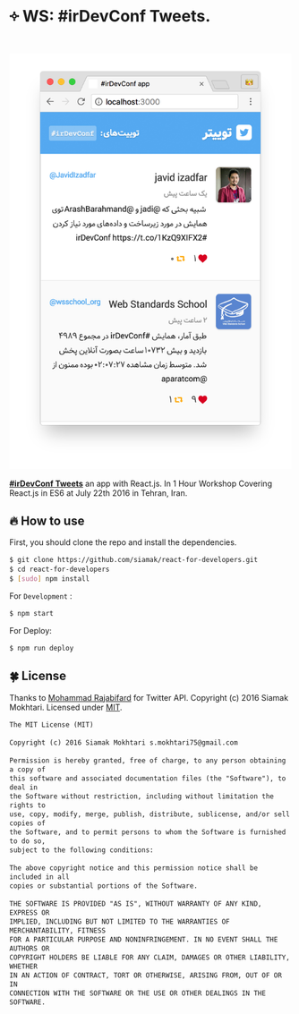 # ༓ WS: #irDevConf Tweets.

![#irDevConf Tweets](https://raw.githubusercontent.com/siamak/react-for-developers/master/screenshot.jpg)

[**#irDevConf Tweets**](http://twitter.siamak.work/) an app with React.js. In 1 Hour Workshop Covering React.js in ES6 at July 22th 2016 in Tehran, Iran.

## 🔥 How to use

First, you should clone the repo and install the dependencies.

```bash
$ git clone https://github.com/siamak/react-for-developers.git
$ cd react-for-developers
$ [sudo] npm install
```

For `Development` :
```bash
$ npm start
```

For Deploy:
```bash
$ npm run deploy
```

## 🍀 License
Thanks to [Mohammad Rajabifard](https://github.com/morajabi) for Twitter API.
Copyright (c) 2016 Siamak Mokhtari. Licensed under [MIT](http://siamak.mit-license.org).

```
The MIT License (MIT)

Copyright (c) 2016 Siamak Mokhtari s.mokhtari75@gmail.com

Permission is hereby granted, free of charge, to any person obtaining a copy of
this software and associated documentation files (the "Software"), to deal in
the Software without restriction, including without limitation the rights to
use, copy, modify, merge, publish, distribute, sublicense, and/or sell copies of
the Software, and to permit persons to whom the Software is furnished to do so,
subject to the following conditions:

The above copyright notice and this permission notice shall be included in all
copies or substantial portions of the Software.

THE SOFTWARE IS PROVIDED "AS IS", WITHOUT WARRANTY OF ANY KIND, EXPRESS OR
IMPLIED, INCLUDING BUT NOT LIMITED TO THE WARRANTIES OF MERCHANTABILITY, FITNESS
FOR A PARTICULAR PURPOSE AND NONINFRINGEMENT. IN NO EVENT SHALL THE AUTHORS OR
COPYRIGHT HOLDERS BE LIABLE FOR ANY CLAIM, DAMAGES OR OTHER LIABILITY, WHETHER
IN AN ACTION OF CONTRACT, TORT OR OTHERWISE, ARISING FROM, OUT OF OR IN
CONNECTION WITH THE SOFTWARE OR THE USE OR OTHER DEALINGS IN THE SOFTWARE.
```
